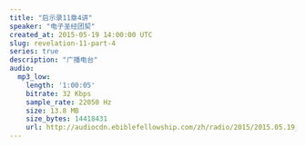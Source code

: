 ```yaml
---
title: "启示录11章4讲"
speaker: "电子圣经团契"
created_at: 2015-05-19 14:00:00 UTC
slug: revelation-11-part-4
series: true
description: "广播电台"
audio:
  mp3_low:
    length: '1:00:05'
    bitrate: 32 Kbps
    sample_rate: 22050 Hz
    size: 13.8 MB
    size_bytes: 14418431
    url: http://audiocdn.ebiblefellowship.com/zh/radio/2015/2015.05.19_EBF_-_Revelation_11_Part_4.mp3
---
```

